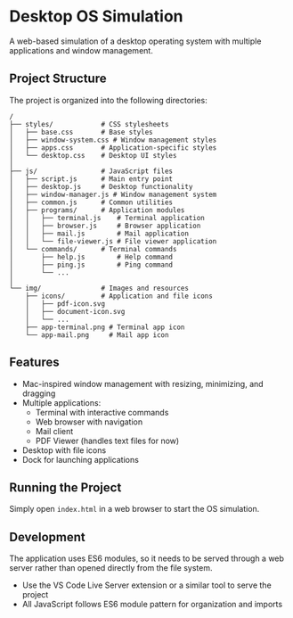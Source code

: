 # Desktop OS Simulation

A web-based simulation of a desktop operating system with multiple applications and window management.

## Project Structure

The project is organized into the following directories:

```
/
├── styles/            # CSS stylesheets
│   ├── base.css       # Base styles
│   ├── window-system.css # Window management styles
│   ├── apps.css       # Application-specific styles
│   └── desktop.css    # Desktop UI styles
│
├── js/                # JavaScript files
│   ├── script.js      # Main entry point
│   ├── desktop.js     # Desktop functionality
│   ├── window-manager.js # Window management system
│   ├── common.js      # Common utilities
│   ├── programs/      # Application modules
│   │   ├── terminal.js    # Terminal application
│   │   ├── browser.js     # Browser application
│   │   ├── mail.js        # Mail application
│   │   └── file-viewer.js # File viewer application
│   └── commands/      # Terminal commands
│       ├── help.js        # Help command
│       ├── ping.js        # Ping command
│       └── ...
│
└── img/               # Images and resources
    ├── icons/         # Application and file icons
    │   ├── pdf-icon.svg
    │   ├── document-icon.svg
    │   └── ...
    ├── app-terminal.png # Terminal app icon
    └── app-mail.png     # Mail app icon
```

## Features

- Mac-inspired window management with resizing, minimizing, and dragging
- Multiple applications:
  - Terminal with interactive commands
  - Web browser with navigation
  - Mail client
  - PDF Viewer (handles text files for now)
- Desktop with file icons
- Dock for launching applications

## Running the Project

Simply open `index.html` in a web browser to start the OS simulation.

## Development

The application uses ES6 modules, so it needs to be served through a web server rather than opened directly from the file system.

- Use the VS Code Live Server extension or a similar tool to serve the project
- All JavaScript follows ES6 module pattern for organization and imports 